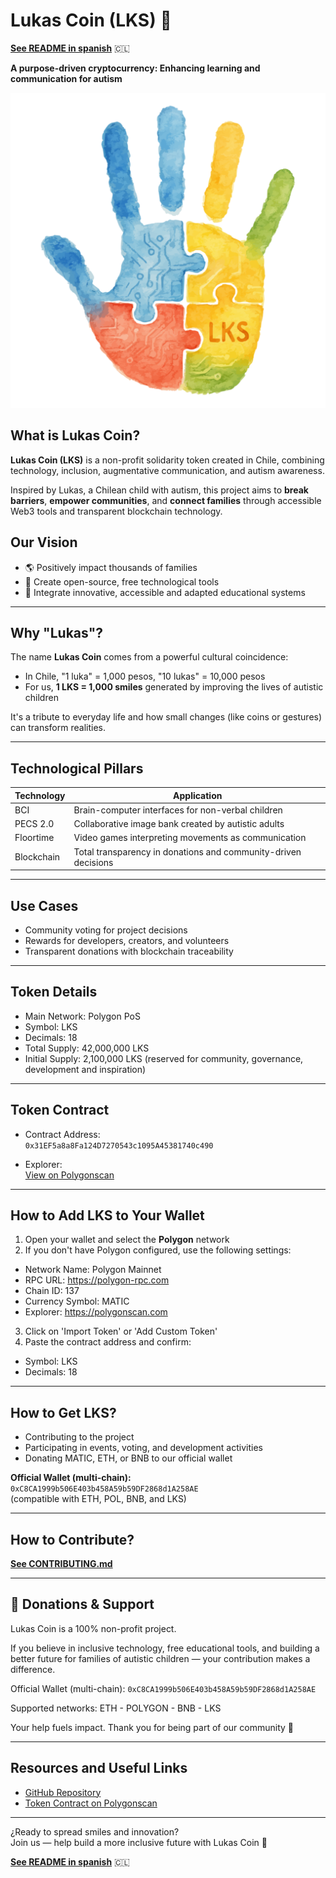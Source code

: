 # Lukas Coin (LKS) 🌟

**[See README in spanish](README.md)** 🇨🇱

**A purpose-driven cryptocurrency: Enhancing learning and communication for autism**

![Lukas Coin Logo](resources/images/lukas_coin_logo_512.png)

## What is Lukas Coin?

**Lukas Coin (LKS)** is a non-profit solidarity token created in Chile, combining technology, inclusion, augmentative communication, and autism awareness.

Inspired by Lukas, a Chilean child with autism, this project aims to **break barriers**, **empower communities**, and **connect families** through accessible Web3 tools and transparent blockchain technology.

## Our Vision

- 🌎 Positively impact thousands of families
- 🤝 Create open-source, free technological tools
- 🧠 Integrate innovative, accessible and adapted educational systems

---

## Why "Lukas"?

The name **Lukas Coin** comes from a powerful cultural coincidence:

- In Chile, "1 luka" = 1,000 pesos, "10 lukas" = 10,000 pesos
- For us, **1 LKS = 1,000 smiles** generated by improving the lives of autistic children

It's a tribute to everyday life and how small changes (like coins or gestures) can transform realities.

---

## Technological Pillars

| Technology | Application                                                    |
| ---------- | -------------------------------------------------------------- |
| BCI        | Brain-computer interfaces for non-verbal children              |
| PECS 2.0   | Collaborative image bank created by autistic adults            |
| Floortime  | Video games interpreting movements as communication            |
| Blockchain | Total transparency in donations and community-driven decisions |

---

## Use Cases

- Community voting for project decisions
- Rewards for developers, creators, and volunteers
- Transparent donations with blockchain traceability

---

## Token Details

- Main Network: Polygon PoS
- Symbol: LKS
- Decimals: 18
- Total Supply: 42,000,000 LKS
- Initial Supply: 2,100,000 LKS (reserved for community, governance, development and inspiration)

---

## Token Contract

- Contract Address:  
  `0x31EF5a8a8Fa124D7270543c1095A45381740c490`

- Explorer:  
  [View on Polygonscan](https://polygonscan.com/token/0x31EF5a8a8Fa124D7270543c1095A45381740c490)

---

## How to Add LKS to Your Wallet

1. Open your wallet and select the **Polygon** network
2. If you don't have Polygon configured, use the following settings:

- Network Name: Polygon Mainnet
- RPC URL: https://polygon-rpc.com
- Chain ID: 137
- Currency Symbol: MATIC
- Explorer: https://polygonscan.com

3. Click on 'Import Token' or 'Add Custom Token'
4. Paste the contract address and confirm:

- Symbol: LKS
- Decimals: 18

---

## How to Get LKS?

- Contributing to the project
- Participating in events, voting, and development activities
- Donating MATIC, ETH, or BNB to our official wallet

**Official Wallet (multi-chain):**  
`0xC8CA1999b506E403b458A59b59DF2868d1A258AE`  
(compatible with ETH, POL, BNB, and LKS)

---

## How to Contribute?

**[See CONTRIBUTING.md](CONTRIBUTING.md)**

---

## 💙 Donations & Support

Lukas Coin is a 100% non-profit project.

If you believe in inclusive technology, free educational tools, and building a better future for families of autistic children — your contribution makes a difference.

Official Wallet (multi-chain): `0xC8CA1999b506E403b458A59b59DF2868d1A258AE`

Supported networks:
ETH - POLYGON - BNB - LKS

Your help fuels impact. Thank you for being part of our community 💙

---

## Resources and Useful Links

- [GitHub Repository](https://github.com/rgdevment/LukasCoin)
- [Token Contract on Polygonscan](https://polygonscan.com/token/0x31EF5a8a8Fa124D7270543c1095A45381740c490)

---

¿Ready to spread smiles and innovation?  
Join us — help build a more inclusive future with Lukas Coin 🌟

**[See README in spanish](README.md)** 🇨🇱
